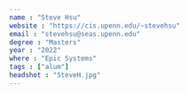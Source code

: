 ```yaml
---
name : "Steve Hsu"
website : "https://cis.upenn.edu/~stevehsu"
email : "stevehsu@seas.upenn.edu"
degree : "Masters"
year : "2022"
where : "Epic Systems"
tags : ["alum"]
headshot : "SteveH.jpg"
---
```


